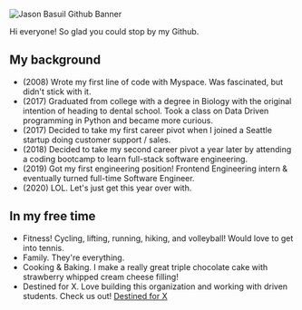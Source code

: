 ![Jason Basuil Github Banner](https://res.cloudinary.com/dwgvb9rdh/image/upload/v1594337483/Jason_Basuil_-_Frontend_Engineer_Banner_aust03.png)

Hi everyone! So glad you could stop by my Github. 

## My background 

- (2008) Wrote my first line of code with Myspace. Was fascinated, but didn't stick with it.
- (2017) Graduated from college with a degree in Biology with the original intention of heading to dental school. Took a class on Data Driven programming in Python and became more curious.
- (2017) Decided to take my first career pivot when I joined a Seattle startup doing customer support / sales.
- (2018) Decided to take my second career pivot a year later by attending a coding bootcamp to learn full-stack software engineering.
- (2019) Got my first engineering position! Frontend Engineering intern & eventually turned full-time Software Engineer.
- (2020) LOL. Let's just get this year over with.

## In my free time

- Fitness! Cycling, lifting, running, hiking, and volleyball! Would love to get into tennis.
- Family. They're everything.
- Cooking & Baking. I make a really great triple chocolate cake with strawberry whipped cream cheese filling!
- Destined for X. Love building this organization and working with driven students. Check us out! [Destined for X](https://www.destinedforx.com)
